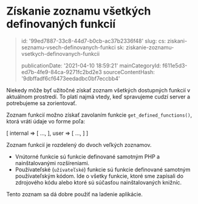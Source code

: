 Získanie zoznamu všetkých definovaných funkcií
==============================================

> id: '99ed7887-33c8-44d7-b0cb-ac37b2336f48'
> slug:
> 	cs: ziskani-seznamu-vsech-definovanych-funkci
> 	sk: ziskanie-zoznamu-vsetkych-definovanych-funkcii
> 
> publicationDate: '2021-04-10 18:59:21'
> mainCategoryId: f611e5d3-ed7b-4fe9-84ca-9271fc2bd2e3
> sourceContentHash: '9dbffadf6cf6473eedadbc0bf7eccbb4'

Niekedy môže byť užitočné získať zoznam všetkých dostupných funkcií v aktuálnom prostredí. To platí najmä vtedy, keď spravujeme cudzí server a potrebujeme sa zorientovať.

Zoznam funkcií možno získať zavolaním funkcie `get_defined_functions()`, ktorá vráti údaje vo forme poľa:

[
   internal => [
      ...,
   ],
   user => [
      ...,
   ]
]

Zoznam funkcií je rozdelený do dvoch veľkých zoznamov.

- Vnútorné funkcie sú funkcie definované samotným PHP a nainštalovanými rozšíreniami.
- Používateľské (`užívateľské`) funkcie sú funkcie definované samotným používateľským kódom. Ide o všetky funkcie, ktoré sme zapísali do zdrojového kódu alebo ktoré sú súčasťou nainštalovaných knižníc.

Tento zoznam sa dá dobre použiť na ladenie aplikácie.
